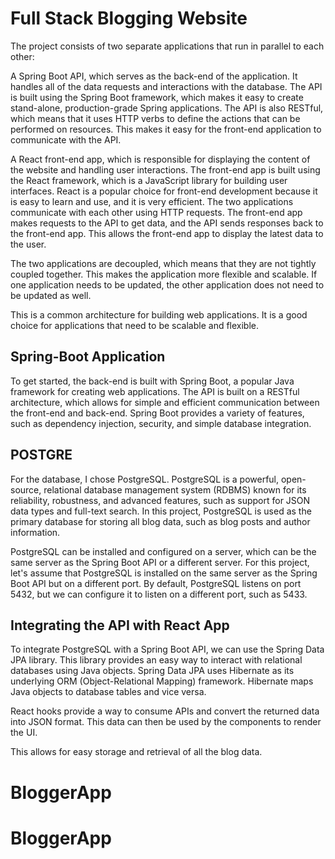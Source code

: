 # Full Stack Blogging Website
The project consists of two separate applications that run in parallel to each other:

A Spring Boot API, which serves as the back-end of the application. It handles all of the data requests and interactions with the database. The API is built using the Spring Boot framework, which makes it easy to create stand-alone, production-grade Spring applications. The API is also RESTful, which means that it uses HTTP verbs to define the actions that can be performed on resources. This makes it easy for the front-end application to communicate with the API.

A React front-end app, which is responsible for displaying the content of the website and handling user interactions. The front-end app is built using the React framework, which is a JavaScript library for building user interfaces. React is a popular choice for front-end development because it is easy to learn and use, and it is very efficient.
The two applications communicate with each other using HTTP requests. The front-end app makes requests to the API to get data, and the API sends responses back to the front-end app. This allows the front-end app to display the latest data to the user.

The two applications are decoupled, which means that they are not tightly coupled together. This makes the application more flexible and scalable. If one application needs to be updated, the other application does not need to be updated as well.

This is a common architecture for building web applications. It is a good choice for applications that need to be scalable and flexible.

## Spring-Boot Application
To get started, the back-end is built with Spring Boot, a popular Java framework for creating web applications. The API is built on a RESTful architecture, which allows for simple and efficient communication between the front-end and back-end. Spring Boot provides a variety of features, such as dependency injection, security, and simple database integration.

## POSTGRE
For the database, I chose PostgreSQL. PostgreSQL is a powerful, open-source, relational database management system (RDBMS) known for its reliability, robustness, and advanced features, such as support for JSON data types and full-text search. In this project, PostgreSQL is used as the primary database for storing all blog data, such as blog posts and author information.

PostgreSQL can be installed and configured on a server, which can be the same server as the Spring Boot API or a different server. For this project, let's assume that PostgreSQL is installed on the same server as the Spring Boot API but on a different port. By default, PostgreSQL listens on port 5432, but we can configure it to listen on a different port, such as 5433.

## Integrating the API with React App
To integrate PostgreSQL with a Spring Boot API, we can use the Spring Data JPA library. This library provides an easy way to interact with relational databases using Java objects. Spring Data JPA uses Hibernate as its underlying ORM (Object-Relational Mapping) framework. Hibernate maps Java objects to database tables and vice versa.

React hooks provide a way to consume APIs and convert the returned data into JSON format. This data can then be used by the components to render the UI.


This allows for easy storage and retrieval of all the blog data.
# BloggerApp
# BloggerApp
